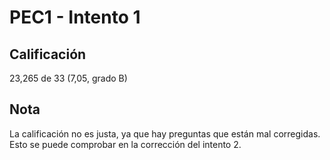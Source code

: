 # PEC1 - Intento 1

## Calificación

23,265 de 33 (7,05, grado B)

## Nota

La calificación no es justa, ya que hay preguntas que están mal corregidas. Esto se puede comprobar en la corrección del intento 2.